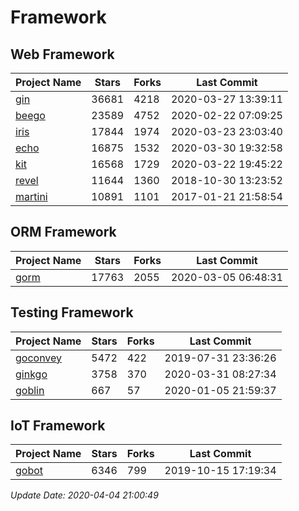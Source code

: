 # Framework

## Web Framework

| Project Name | Stars | Forks | Last Commit |
| ------------ | ----- | ----- | ----------- |
| [gin](https://github.com/gin-gonic/gin) | 36681 | 4218 | 2020-03-27 13:39:11 |
| [beego](https://github.com/astaxie/beego) | 23589 | 4752 | 2020-02-22 07:09:25 |
| [iris](https://github.com/kataras/iris) | 17844 | 1974 | 2020-03-23 23:03:40 |
| [echo](https://github.com/labstack/echo) | 16875 | 1532 | 2020-03-30 19:32:58 |
| [kit](https://github.com/go-kit/kit) | 16568 | 1729 | 2020-03-22 19:45:22 |
| [revel](https://github.com/revel/revel) | 11644 | 1360 | 2018-10-30 13:23:52 |
| [martini](https://github.com/go-martini/martini) | 10891 | 1101 | 2017-01-21 21:58:54 |

## ORM Framework

| Project Name | Stars | Forks | Last Commit |
| ------------ | ----- | ----- | ----------- |
| [gorm](https://github.com/jinzhu/gorm) | 17763 | 2055 | 2020-03-05 06:48:31 |

## Testing Framework

| Project Name | Stars | Forks | Last Commit |
| ------------ | ----- | ----- | ----------- |
| [goconvey](https://github.com/smartystreets/goconvey) | 5472 | 422 | 2019-07-31 23:36:26 |
| [ginkgo](https://github.com/onsi/ginkgo) | 3758 | 370 | 2020-03-31 08:27:34 |
| [goblin](https://github.com/franela/goblin) | 667 | 57 | 2020-01-05 21:59:37 |

## IoT Framework

| Project Name | Stars | Forks | Last Commit |
| ------------ | ----- | ----- | ----------- |
| [gobot](https://github.com/hybridgroup/gobot) | 6346 | 799 | 2019-10-15 17:19:34 |

*Update Date: 2020-04-04 21:00:49*